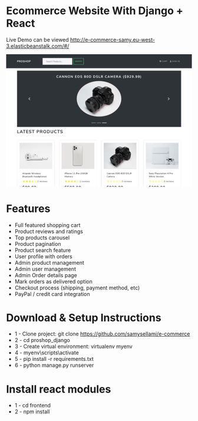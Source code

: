 # Ecommerce Website With Django + React

Live Demo can be viewed http://e-commerce-samy.eu-west-3.elasticbeanstalk.com/#/

![DEMO](/static/images/proshop_django_demo.png)

# Features

-   Full featured shopping cart
-   Product reviews and ratings
-   Top products carousel
-   Product pagination
-   Product search feature
-   User profile with orders
-   Admin product management
-   Admin user management
-   Admin Order details page
-   Mark orders as delivered option
-   Checkout process (shipping, payment method, etc)
-   PayPal / credit card integration

# Download & Setup Instructions

-   1 - Clone project: git clone https://github.com/samysellami/e-commerce
-   2 - cd proshop_django
-   3 - Create virtual environment: virtualenv myenv
-   4 - myenv\scripts\activate
-   5 - pip install -r requirements.txt
-   6 - python manage.py runserver

# Install react modules

-   1 - cd frontend
-   2 - npm install
